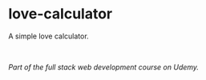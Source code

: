 # love-calculator
A simple love calculator.

<br>

<i>Part of the full stack web development course on Udemy.</i>
